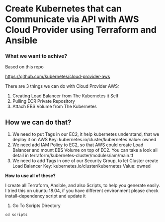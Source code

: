 # Create Kubernetes that can Communicate via API with AWS Cloud Provider using Terraform and Ansible

### **What we want to achive?** 

Based on this repo

https://github.com/kubernetes/cloud-provider-aws

There are 3 things we can do with Cloud Provider AWS:

1. Creating Load Balancer from The Kubernetes it Self
2. Pulling ECR Private Repository
3. Attach EBS Volume from The Kubernetes

## **How we can do that?**

1. We need to put Tags in our EC2, it help kubernetes understand, that we deploy it on AWS
Key: kubernetes.io/cluster/kubernetes
Value: owned
2. We need add IAM Policy to EC2, so that AWS could create Load Balancer and mount EBS Volume on top of EC2. You can take a look all detail in terraform/kubernetes-cluster/modules/iam/main.tf
3. We need to add Tags in one of our Security Group, to let Cluster create Load Balancer
Key: kubernetes.io/cluster/kubernetes
Value: owned

**How to use all of these?**

I create all Terraform, Ansible, and also Scripts, to help you generate easily. I tried this on ubuntu 18.04, if you have different environment please check install-dependency script and update it

1. Go To Scripts Directory
```
cd scripts
```
